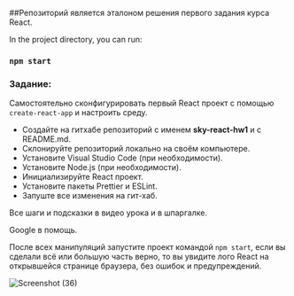 

##Репозиторий является эталоном решения первого задания курса React.

In the project directory, you can run:

### `npm start`

### Задание:

Самостоятельно сконфигурировать первый React проект с помощью `create-react-app` и настроить среду.

- Создайте на гитхабе репозиторий с именем ****sky-react-hw1**** и с README.md.
- Склонируйте репозиторий локально на своём компьютере.
- Установите Visual Studio Code (при необходимости).
- Установите Node.js (при необходимости).
- Инициализируйте React проект.
- Установите пакеты Prettier и ESLint.
- Запуште все изменения на гит-хаб.

Все шаги и подсказки в видео урока и в шпаргалке.

Google в помощь.

После всех манипуляций запустите проект командой `npm start`, если вы сделали всё или большую часть верно, то вы увидите лого React на открывшейся странице браузера, без ошибок и предупреждений.

![Screenshot (36)](https://user-images.githubusercontent.com/103576500/168854728-e3821b53-c6bb-49b5-951d-5348ee5c5dab.png)
